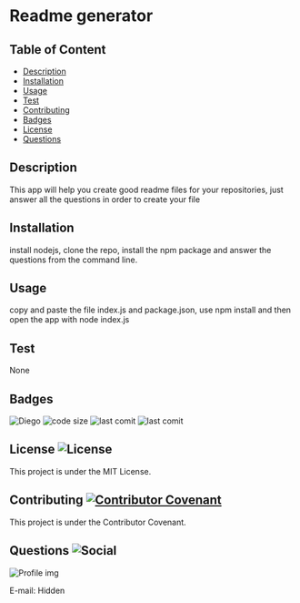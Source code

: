 # Readme generator
   
  ## Table of Content

  * [Description](#description)
  * [Installation](#installation)
  * [Usage](#usage)
  * [Test](#test)
  * [Contributing](#contributing)
  * [Badges](#badges)
  * [License](#license)
  * [Questions](#questions)

  ## Description
   This app will help you create good readme files for your repositories, just answer all the questions in order to create your file 

  ## Installation
   install nodejs, clone the repo, install the npm package and answer the questions from the command line.

  ## Usage
   copy and paste the file index.js and package.json, use npm install and then open the app with node index.js

  ## Test
  None

  ## Badges
  ![Diego](https://img.shields.io/badge/version-v1.0.0-yellow) 
  ![code size](https://img.shields.io/github/languages/code-size/diegolehyt/homework9)
  ![last comit](https://img.shields.io/github/languages/top/diegolehyt/homework9)
  ![last comit](https://img.shields.io/github/last-commit/diegolehyt/homework9)
  
  ## License ![License](https://img.shields.io/github/license/diegolehyt/homework9)
  This project is under the MIT License.
  
  ## Contributing [![Contributor Covenant](https://img.shields.io/badge/Contributor%20Covenant-v2.0%20adopted-ff69b4.svg)](code_of_conduct.md)
  This project is under the Contributor Covenant.

  ## Questions ![Social](https://img.shields.io/github/followers/diegolehyt?style=social) 
  ![Profile img](https://avatars1.githubusercontent.com/u/59458188?v=4)

  E-mail: Hidden
  